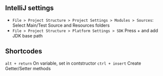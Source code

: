 ## IntelliJ settings


- `File > Project Structure > Project Settings > Modules > Sources`: Select Main/Test Source and Resources folders
- `File > Project Structure > Platform Settings > SDK` Press + and add JDK base path

## Shortcodes

`alt + return` On variable, set in contstructor
`ctrl + insert` Create Getter/Setter methods